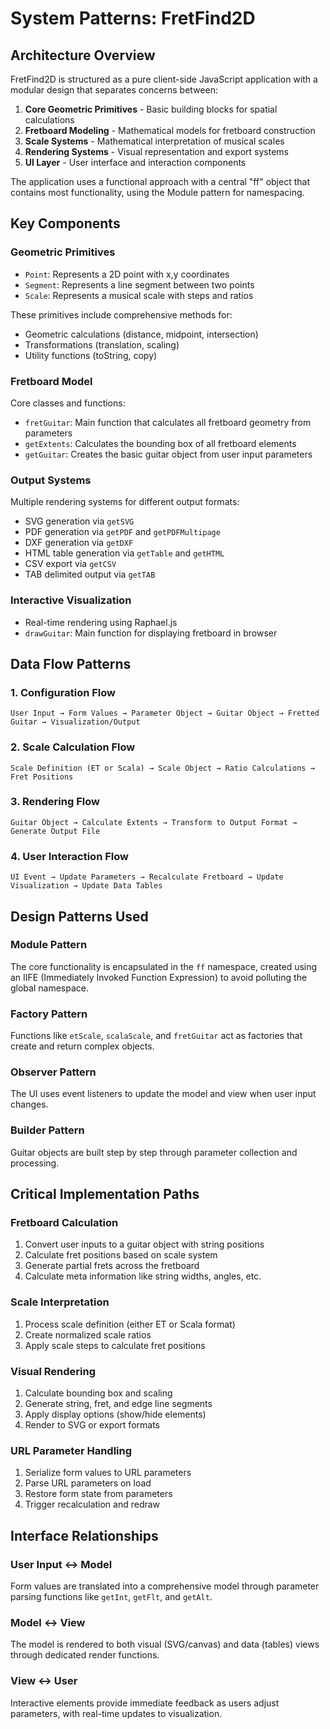 # System Patterns: FretFind2D

## Architecture Overview

FretFind2D is structured as a pure client-side JavaScript application with a modular design that separates concerns between:

1. **Core Geometric Primitives** - Basic building blocks for spatial calculations
2. **Fretboard Modeling** - Mathematical models for fretboard construction
3. **Scale Systems** - Mathematical interpretation of musical scales
4. **Rendering Systems** - Visual representation and export systems
5. **UI Layer** - User interface and interaction components

The application uses a functional approach with a central "ff" object that contains most functionality, using the Module pattern for namespacing.

## Key Components

### Geometric Primitives
- `Point`: Represents a 2D point with x,y coordinates
- `Segment`: Represents a line segment between two points
- `Scale`: Represents a musical scale with steps and ratios

These primitives include comprehensive methods for:
- Geometric calculations (distance, midpoint, intersection)
- Transformations (translation, scaling)
- Utility functions (toString, copy)

### Fretboard Model
Core classes and functions:
- `fretGuitar`: Main function that calculates all fretboard geometry from parameters
- `getExtents`: Calculates the bounding box of all fretboard elements
- `getGuitar`: Creates the basic guitar object from user input parameters

### Output Systems
Multiple rendering systems for different output formats:
- SVG generation via `getSVG`
- PDF generation via `getPDF` and `getPDFMultipage`
- DXF generation via `getDXF`
- HTML table generation via `getTable` and `getHTML`
- CSV export via `getCSV`
- TAB delimited output via `getTAB`

### Interactive Visualization
- Real-time rendering using Raphael.js
- `drawGuitar`: Main function for displaying fretboard in browser

## Data Flow Patterns

### 1. Configuration Flow
```
User Input → Form Values → Parameter Object → Guitar Object → Fretted Guitar → Visualization/Output
```

### 2. Scale Calculation Flow
```
Scale Definition (ET or Scala) → Scale Object → Ratio Calculations → Fret Positions
```

### 3. Rendering Flow
```
Guitar Object → Calculate Extents → Transform to Output Format → Generate Output File
```

### 4. User Interaction Flow
```
UI Event → Update Parameters → Recalculate Fretboard → Update Visualization → Update Data Tables
```

## Design Patterns Used

### Module Pattern
The core functionality is encapsulated in the `ff` namespace, created using an IIFE (Immediately Invoked Function Expression) to avoid polluting the global namespace.

### Factory Pattern
Functions like `etScale`, `scalaScale`, and `fretGuitar` act as factories that create and return complex objects.

### Observer Pattern
The UI uses event listeners to update the model and view when user input changes.

### Builder Pattern
Guitar objects are built step by step through parameter collection and processing.

## Critical Implementation Paths

### Fretboard Calculation
1. Convert user inputs to a guitar object with string positions
2. Calculate fret positions based on scale system
3. Generate partial frets across the fretboard
4. Calculate meta information like string widths, angles, etc.

### Scale Interpretation
1. Process scale definition (either ET or Scala format)
2. Create normalized scale ratios
3. Apply scale steps to calculate fret positions

### Visual Rendering
1. Calculate bounding box and scaling
2. Generate string, fret, and edge line segments
3. Apply display options (show/hide elements)
4. Render to SVG or export formats

### URL Parameter Handling
1. Serialize form values to URL parameters
2. Parse URL parameters on load
3. Restore form state from parameters
4. Trigger recalculation and redraw

## Interface Relationships

### User Input ↔ Model
Form values are translated into a comprehensive model through parameter parsing functions like `getInt`, `getFlt`, and `getAlt`.

### Model ↔ View
The model is rendered to both visual (SVG/canvas) and data (tables) views through dedicated render functions.

### View ↔ User
Interactive elements provide immediate feedback as users adjust parameters, with real-time updates to visualization.
